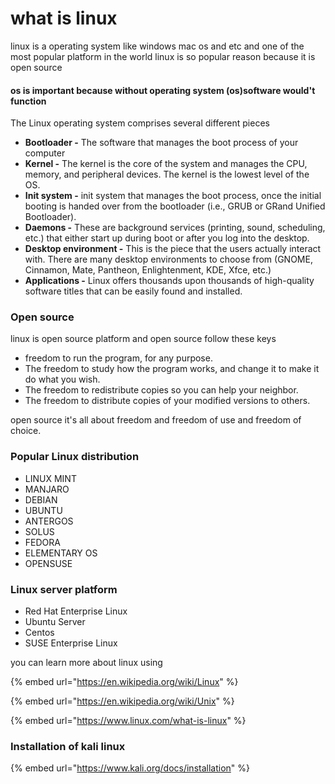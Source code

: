 # what is linux

linux is a operating system like windows mac os and etc and one of the most popular platform in the world linux is so popular reason because it is open source&#x20;

#### os is important because without operating system (os)software would't function&#x20;

The Linux operating system comprises several different pieces

* **Bootloader -** The software that manages the boot process of your computer
* **Kernel -** The kernel is the core of the system and manages the CPU, memory, and peripheral devices. The kernel is the lowest level of the OS.
* **Init system -** init system that manages the boot process, once the initial booting is handed over from the bootloader (i.e., GRUB or GRand Unified Bootloader).
* **Daemons -** These are background services (printing, sound, scheduling, etc.) that either start up during boot or after you log into the desktop.
* **Desktop environment -** This is the piece that the users actually interact with. There are many desktop environments to choose from (GNOME, Cinnamon, Mate, Pantheon, Enlightenment, KDE, Xfce, etc.)&#x20;
* **Applications -** Linux offers thousands upon thousands of high-quality software titles that can be easily found and installed.

### Open source

linux is open source platform and open source follow these keys

* &#x20;freedom to run the program, for any purpose.
* The freedom to study how the program works, and change it to make it do what you wish.
* The freedom to redistribute copies so you can help your neighbor.
* The freedom to distribute copies of your modified versions to others.

open source it's all about freedom and freedom of use and freedom of choice.

### Popular Linux distribution

* LINUX MINT
* MANJARO
* DEBIAN
* UBUNTU
* ANTERGOS
* SOLUS
* FEDORA
* ELEMENTARY OS
* OPENSUSE

### Linux server platform

* Red Hat Enterprise Linux
* Ubuntu Server
* Centos
* SUSE Enterprise Linux

you can learn more about linux using&#x20;

{% embed url="https://en.wikipedia.org/wiki/Linux" %}

{% embed url="https://en.wikipedia.org/wiki/Unix" %}

{% embed url="https://www.linux.com/what-is-linux" %}

### Installation of kali linux

{% embed url="https://www.kali.org/docs/installation" %}
